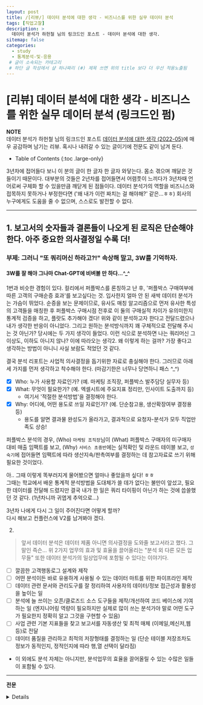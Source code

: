 ```yaml
---
layout: post
title: /[리뷰/] 데이터 분석에 대한 생각 - 비즈니스를 위한 실무 데이터 분석 
tags: [직업고찰]
description: >
  데이터 분석가 하헌철 님의 링크드인 포스트 - 데이터 분석에 대한 생각.
sitemap: false
categories:
  - study
  - 통계분석-및-응용
 # 글이 소속되는 카테고리 
 # 하단 글 작성에서 샾 하나짜리 (#) 제목 쓰면 위의 title 보다 더 우선 적용노출됨 
---
```


# [리뷰] 데이터 분석에 대한 생각 - 비즈니스를 위한 실무 데이터 분석 (링크드인 펌)

**NOTE**  
데이터 분석가 하헌철 님의 링크드인 포스트 <a href="https://www.linkedin.com/posts/hun-cheol-ha-6356baa7_%EB%8D%B0%EC%9D%B4%ED%84%B0-%EB%B6%84%EC%84%9D%EC%97%90-%EB%8C%80%ED%95%9C-%EC%83%9D%EA%B0%81-%EB%B9%84%EC%A7%80%EB%8B%88%EC%8A%A4%EB%A5%BC-%EC%9C%84%ED%95%9C-%EC%8B%A4%EB%AC%B4-%EB%8D%B0%EC%9D%B4%ED%84%B0-%EB%B6%84%EC%84%9D%EC%97%90-%EC%9D%B5%EC%88%99%ED%95%98%EC%A7%80-activity-7062794042698321921-KtZ_?utm_source=share&utm_medium=member_desktop" target = "_blank">데이터 분석에 대한 생각 (2022-05)</a>에 매우 공감하며 남기는 리뷰. 혹시나 내려갈 수 있는 글이기에 전문도 같이 남겨 둔다.  

- Table of Contents
{:toc .large-only}

3년차에 접어들다 보니 이 분의 글이 한 글자 한 글자 와닿는다. 몸소 겪으며 깨달은 것들이기 때문이다. 대부분의 것들은 2년차를 접어들면서 어렴풋이 느끼다가 3년차때 언어로써 구체화 할 수 있을만큼 깨닫게 된 점들이다. 
데이터 분석가의 역할을 비즈니스와 접목하지 못하거나 부정한다면 ('왜 내가 이런 짜치는 걸 해야해?' 같은...ㅎㅎ) 회사의 누구에게도 도움을 줄 수 없으며, 스스로도 발전할 수 없다.

--- 

## 1. 보고서의 숫자들과 결론들이 나오게 된 로직은 단순해야 한다. 아주 중요한 의사결정일 수록 더!  
### 부제: 그러니 "또 쿼리머신 하라고?!" 속상해 말고, 3W를 기억하자.  
#### 3W를 잘 해야 그나마 Chat-GPT에 비벼볼 만 하다...^_^  

1번과 비슷한 경험이 있다. 컬리에서 퍼플박스를 론칭하고 난 후, '퍼플박스 구매여부에 따른 고객의 구매순증 효과'를 보고싶다는 것.
입사한지 얼마 안 된 새싹 데이터 분석가는 가슴이 뛰었다. 순증을 보는 문제이므로, 유사도 매칭 알고리즘으로 먼저 유사한 특성의 고객들을 매칭한 후 퍼플박스 구매시점 전후로 이 둘의 구매실적 차이가 유의미한지 통계적 검증을 하고, 플랏도 추가해야 겠다! 
위와 같이 분석하고자 한다고 전달드렸으나 내가 생각한 반응이 아니었다.
그리고 원하는 분석방식까지 꽤 구체적으로 전달해 주시는 것 아닌가? 
당시에는 두 가지 생각이 들었다. 이런 식으로 분석하면 나는 쿼리머신 그 이상도, 이하도 아니지 않나? 이에 따라오는 생각2. 왜 이렇게 하는 걸까? 
가장 좋다고 생각하는 방법이 아니니 사실 보람도 적었던 것 같다.  

결국 분석 리포트는 사업적 의사결정을 돕기위한 자료로 충실해야 한다. 그러므로 아래 세 가지를 먼저 생각하고 착수해야 한다. (마감기한은 너무나 당연하니 패스 ^_^)  
- [X] Who: 누가 사용할 자료인가? (예. 마케팅 조직장, 퍼플박스 발주담당 실무자 등)
- [X] What: 무엇이 필요한가? (예. 엑셀시트에 주요지표 정리만, 인사이트 도출까지 등)  
  - 여기서 '적절한 분석방법'을 결정해야 한다.  
- [X] Why: 어디에, 어떤 용도로 쓰일 자료인가? (예. 단순참고용, 생산확장여부 결정용 등)  
  - 용도를 알면 결과물 완성도가 올라가고, 결과적으로 요청자-분석가 모두 직업만족도 상승!  
 
퍼플박스 분석의 경우, (Who) `마케팅 조직장`님이 (What) 퍼플박스 구매자의 미구매자 대비 매출 임팩트를 보고, (Why) `서비스 초중반`에는 실적확인 및 라운드 테이블 보고, `성숙기`에 접어들면 임팩트에 따라 생산지속/판촉여부를 결정하는 데 참고자료로 쓰기 위해 필요한 것이었다.  

아.. 그때 이렇게 똑부러지게 물어봤으면 얼마나 좋았을까 싶다! ㅎㅎ  
그때는 학교에서 배운 통계적 분석방법을 도대체가 쓸 데가 없다는 불만이 앞섰고, 필요한 데이터를 전달해 드렸지만 결국 내가 한 일은 쿼리 타이핑이 아닌가 하는 것에 씁쓸했던 것 같다. (1년차니까 귀엽게 추억으로...)  

3년차 나에게 다시 그 일이 주어진다면 어떻게 할까?  
다시 해보고 컨플런스에 V2를 남겨봐야 겠다.  

2.  
> 앞서 데이터 분석은 데이터 제품 아니면 의사결정을 도와줄 보고서라고 했다. 그 말인 즉슨... 위 2가지 업무의 효과 및 효율을 끌어올리는 "분석 외 다른 모든 업무들" 또한 데이터 분석가의 일상업무에 포함될 수 있다는 이야기다.  

- [ ] 깔끔한 고객행동로그 설계와 제작  
- [ ] 어떤 분석이든 바로 유용하게 사용될 수 있는 데이터 마트를 위한 파이프라인 제작  
- [ ] 데이터 관련 문서와 관리도구를 잘 정리하여 사용자의 데이터/정보 접근성과 활용성을 높이는 일  
- [ ] 분석에 늘 쓰이는 오픈/클로즈드 소스 도구들을 제작/개선하여 코드 베이스에 기여하는 일 (엔지니어링 역량이 필요하지만 실제로 많이 쓰는 분석가야 말로 어떤 도구가 필요한지 정확히 알고 그것을 구현할 수 있음)  
- [ ] 사업 관련 기본 지표들을 찾고 보고서를 자동생산 및 최적 매체 (이메일,메신저,웹 등)로 전달  
- [ ] 데이터 품질을 관리하고 최적의 저장형태를 결정하는 일 (단순 테이블 저장조차도 정보가 동적인지, 정적인지에 따라 행,열 선택이 달라짐)  
- 이 외에도 분석 자체는 아니지만, 분석업무의 효율을 끌어올릴 수 있는 수많은 일들이 포함될 수 있다.    

--- 

**전문**  
<details>
<blockquote>
    데이터 분석에 대한 생각.  
    비지니스를 위한 실무 데이터 분석에 익숙하지 않은 분들을 위한 글입니다.  

    1.  
    데이터 분석가/과학자가 데이터를 가지고 뭔가를 해내는 건 결국 데이터 제품 아니면 의사결정을 도와줄 보고서다.
    이 때 "의사결정을 도와줄 보고서" 의 경우 분석가에 대한 신뢰도가 100%라서 "말만해 그대로 따를게!" 라는 상황이 아닌 대부분의 경우, 당연하게도 그 보고서의 숫자들과 결론들이 나오게 된 로직을 충분히 이해하는 상황에서만 의사결정자들이 그 보고서의 결론에 기반하여 의사결정을 내리게 된다.
    예를 들어 1천억 짜리 의사결정이 있다고 하자. 당신이 임원이고... 아주 신뢰하는 분석가가 내가 뭔지 잘 모르겠는 어떤 통계모델링에 기반해 A안으로 가는 것이 좋겠다고 한다면, 임원직 걸고 그 데이터만으로 의사결정하는 사람은 상상하기 힘들다. 중요하면 중요한 일일 수록... 사람들은 자기가 자기 머리를 가지고 온전히 이해할 수 있는 증거와 로직들을 찾은 뒤 결정을 내리고 싶어하기 마련이니까.
    바로 이 점이 비지니스 현장에서 아주 중요한 결정일 수록 단순한 숫자들과 비율들, 사실들에 기반해서 결정되고 학계의 어썸한 최신 모델들에 기반해서 이루어지지 않는 이유다. (물론 대표님이나 임원분들이 데이터 분석가 출신이라면 이야기가 다를 것이다 ㅋㅋ)

    2.  
    앞서 데이터 분석은 데이터 제품 아니면 의사결정을 도와줄 보고서라고 했다. 그 말인 즉슨... 위 2가지 업무의 효과 및 효율을 끌어올리는 "분석 외 다른 모든 업무들" 또한 데이터 분석가의 일상업무에 포함될 수 있다는 이야기다. (해당 업무에 특화되어 전문적으로 도와주는 분들이 없다면 당연히 분석가가 해야 한다)
    a. 깔끔한 고객행동로그를 설계하고 만드는 일.
    b. 어떤 분석에든 바로바로 유용하게 쓸 수 있는 스위스나이프 같은 만능 데이터 마트 및 빌드를 위한 파이프라인을 만드는 일.
    c. 데이터 관련 문서나 관리 도구를 잘 정리해서 누구나 어떤 정보가 어떤 테이블의 어떤 컬럼에 들어있는지 쉽고 빠르게 알 수 있도록 하는 일.
    d. 분석에 늘 쓰이는 오픈/클로즈드 소스 도구들을 만들고 개선하고 코드 베이스에 기여하는 일. (엔지니어링 재능이 필요하지만 실제로 쓰는 분석가야 말로 어떤 도구가 필요한지 정확하게 알고 가장 필요한 그 도구를 만들 수 있다)
    e. 사업 관련 기본 지표들을 찾아내고 보고서를 자동 생산 및 최적 매체 (이메일, 메신저, 웹... 기타 등등) 전달 자동화하여 분석가와 의사결정자들의 시간을 아끼고 휴먼 에러를 없애는 일.
    f. 데이터 품질을 관리하고 (데이터는 늘 오염된다) 최적의 저장형태를 결정하는 일 (단순한 테이블 저장조차도 어떤 정보가 동적으로 늘어나고 어떤 정보가 정적인지에 따라 행과 열 선택이 달라진다)
    ... 그 외에도 수많은 일들이 있다. 분석 본업같아 보이지 않아도, 꼭 필요한 일들이고 심지어 다른 모든 분석가들의 효율을 끌어올릴 수 있는 일들이다.

    3.  
    회사마다 인프라 및 분석가를 지원해주는 팀 & 시스템 상황이 다 다르기에... 소위 "데이터 분석가" 라는 직무는 일하는 모습과 업무경력이 표준화되어 있지 않고 상~ 당히 다르다.
    "엔지니어링 스킬" 이 분석가에게 얼마나 필요한가요?
    이 질문에 바로 대답이 나오지 않는 이유 중 하나다. 다다익선이긴 한데... 대충이라도 말해주기가 어렵다. 비슷한 질문으로는 통계 공부하는데 수학지식이 얼마나 필요할까요? 등이 있다 ㅋㅋ...
    아무튼 시스템이 아주 잘되어 있는 곳에선 그냥 SQL과 엑셀, 도메인지식과 약간의 통계지식만으로 되는 곳도 있는 반면, 시스템이 없는 곳에서는 시각화 분석용 서버 세팅을 터미널에 붙어서 쉘 스크립트로 직접 처리하기도 한다. 심지어 서버 자체도 비용만 주고 머신이미지 기반으로 클라우드 서비스에서 직접 올리는 일도... 아 이건 생각해보니 요즘은 하도 잘되어 있어서 서버 인스턴스 띄우는게 별로 어려운 일은 아니긴 하다.
</blockquote>
</details> 

